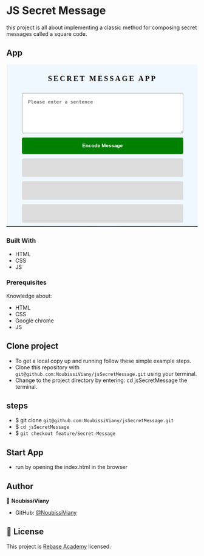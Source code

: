 # JS Secret Message

this project is all about implementing a classic method for composing secret messages called a square code.



## App

![Home](assets/images/home.png)

### Built With

- HTML
- CSS
- JS

### Prerequisites

Knowledge about:

- HTML
- CSS
- Google chrome
- JS

## Clone project

- To get a local copy up and running follow these simple example steps.
- Clone this repository with `git@github.com:NoubissiViany/jsSecretMessage.git` using your terminal.
- Change to the project directory by entering: cd jsSecretMessage the terminal.

## steps

- $ git clone `git@github.com:NoubissiViany/jsSecretMessage.git`
- $ `cd jsSecretMessage`
- $ `git checkout feature/Secret-Message`

## Start App

- run by opening the index.html in the browser

## Author

👤 **NoubissiViany**

- GitHub: [@NoubissiViany](git@github.com:NoubissiViany/jsSecretMessage.git)

## 📝 License

This project is [Rebase Academy](./LICENSE) licensed.
